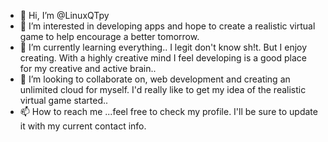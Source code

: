 - 👋 Hi, I’m @LinuxQTpy
- 👀 I’m interested in developing apps and hope to create a realistic virtual game to help encourage a better tomorrow. 
- 🌱 I’m currently learning everything.. I legit don't know sh!t. But I enjoy creating. With a highly creative mind I feel developing is a good place for my creative and active brain..
- 💞️ I’m looking to collaborate on, web development and creating an unlimited cloud for myself. I'd really like to get my idea of the realistic virtual game started..
- 📫 How to reach me ...feel free to check my profile. I'll be sure to update it with my current contact info.

<!---
LinuxQTpy/LinuxQTpy is a ✨ special ✨ repository because its `README.md` (this file) appears on your GitHub profile.
You can click the Preview link to take a look at your changes.
--->
